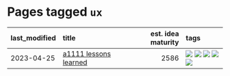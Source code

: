 # Pages tagged `ux`

|last_modified|title|est. idea maturity|tags
|:---|:---|---:|:---|
|2023-04-25|[a1111 lessons learned](../a1111_lessons_learned.md)|2586|[![](https://img.shields.io/badge/tag-experimental-c4fb38)](../tags/experimental.md) [![](https://img.shields.io/badge/tag-open_source-1eefac)](../tags/open_source.md) [![](https://img.shields.io/badge/tag-stability-96bcc)](../tags/stability.md) [![](https://img.shields.io/badge/tag-tooling-dad82b)](../tags/tooling.md) [![](https://img.shields.io/badge/tag-ux-77485f)](../tags/ux.md)|